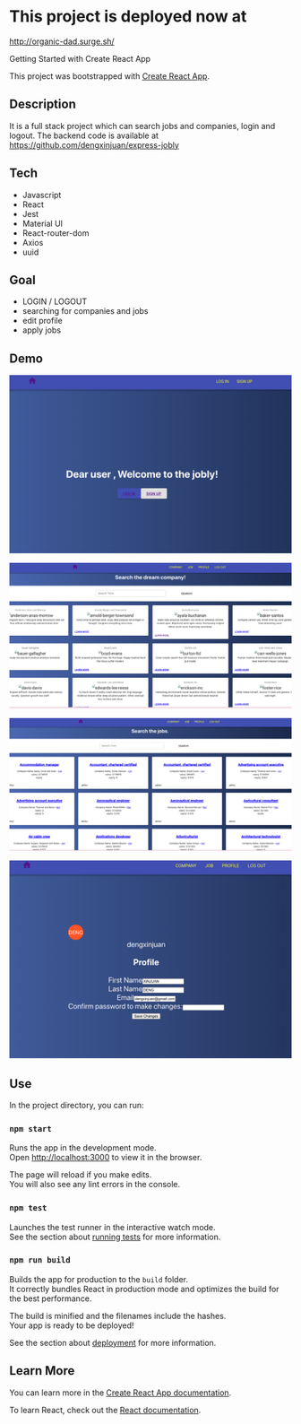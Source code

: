 # This project is deployed now at

http://organic-dad.surge.sh/

Getting Started with Create React App

This project was bootstrapped with [Create React App](https://github.com/facebook/create-react-app).

## Description

It is a full stack project which can search jobs and companies, login and logout.
The backend code is available at
https://github.com/dengxinjuan/express-jobly

## Tech

- Javascript
- React
- Jest
- Material UI
- React-router-dom
- Axios
- uuid

## Goal

- LOGIN / LOGOUT
- searching for companies and jobs
- edit profile
- apply jobs

## Demo

![homepage](./readmeimg/1.png)

![homepage](./readmeimg/2.png)

![homepage](./readmeimg/job.png)

![homepage](./readmeimg/3.png)

## Use

In the project directory, you can run:

### `npm start`

Runs the app in the development mode.\
Open [http://localhost:3000](http://localhost:3000) to view it in the browser.

The page will reload if you make edits.\
You will also see any lint errors in the console.

### `npm test`

Launches the test runner in the interactive watch mode.\
See the section about [running tests](https://facebook.github.io/create-react-app/docs/running-tests) for more information.

### `npm run build`

Builds the app for production to the `build` folder.\
It correctly bundles React in production mode and optimizes the build for the best performance.

The build is minified and the filenames include the hashes.\
Your app is ready to be deployed!

See the section about [deployment](https://facebook.github.io/create-react-app/docs/deployment) for more information.

## Learn More

You can learn more in the [Create React App documentation](https://facebook.github.io/create-react-app/docs/getting-started).

To learn React, check out the [React documentation](https://reactjs.org/).

